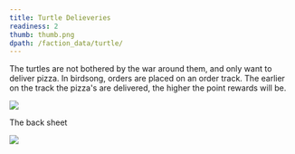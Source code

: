 ```yaml
---
title: Turtle Delieveries
readiness: 2
thumb: thumb.png
dpath: /faction_data/turtle/
---
```


The turtles are not bothered by the war around them, and only want to deliver pizza.  In birdsong, orders are placed on an order track.
The earlier on the track the pizza's are delivered, the higher the point rewards will be.

<img src="{{site.base_url}}/faction_data/turtle/turtle_deliveries.svg" class="printnplay">

The back sheet

<img src="{{site.base_url}}/faction_data/turtle/turtle_delieveries_back.svg" class="printnplay">
